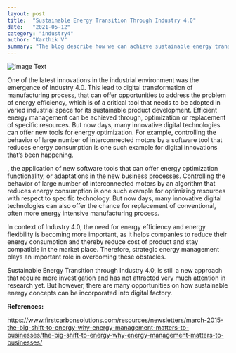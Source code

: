 ```yaml
---
layout: post
title:  "Sustainable Energy Transition Through Industry 4.0"
date:   "2021-05-12"
category: "industry4"
author: "Karthik V"
summary: "The blog describe how we can achieve sustainable energy transistion through Industry 4.0"
---
```


![Image Text](https://cache.careers360.mobi/media/schools/social-media/media-gallery/10486/2019/6/15/Happy%20Days%20School-physics%20lab.jpg)


One of the latest innovations in the industrial environment was the emergence of Industry 4.0. This lead to digital transformation of manufacturing process, that can offer opportunities to address the problem of energy efficiency, which is of a critical tool that needs to be adopted in varied industrial space for its sustainable product development. Efficient energy management can be achieved through, optimization or replacement of specific resources. But now days, many innovative digital technologies can offer new tools for energy optimization. For example, controlling the behavior of large number of interconnected motors by a software tool that reduces energy consumption is one such example for digital innovations that’s been happening.

, the application of new software tools that can offer energy optimization functionality, or adaptations in the new business processes. Controlling the behavior of large number of interconnected motors by an algorithm that reduces energy consumption is one such example for optimizing resources with respect to specific technology. But now days, many innovative digital technologies can also offer the chance for replacement of conventional, often more energy intensive manufacturing process.

In context of Industry 4.0, the need for energy efficiency and energy flexibility is becoming more important, as it helps companies to reduce their energy consumption and thereby reduce cost of product and stay compatible in the market place. Therefore, strategic energy management plays an important role in overcoming these obstacles.

Sustainable Energy Transition through Industry 4.0, is still a new approach that require more investigation and has not attracted very much attention in research yet. But however, there are many opportunities on how sustainable energy concepts can be incorporated into digital factory.


**References:**

<https://www.firstcarbonsolutions.com/resources/newsletters/march-2015-the-big-shift-to-energy-why-energy-management-matters-to-businesses/the-big-shift-to-energy-why-energy-management-matters-to-businesses/>